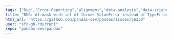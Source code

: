 ```yaml
---
tags: ["Bug","Error-Reporting","alignment","data-analysis","data-science","flexible","pandas","python"]
title: "BUG: df.mask with int df throws ValueError instead of TypeError"
html_url: "https://github.com/pandas-dev/pandas/issues/56330"
user: "sfc-gh-rdurrani"
repo: "pandas-dev/pandas"
---
```


